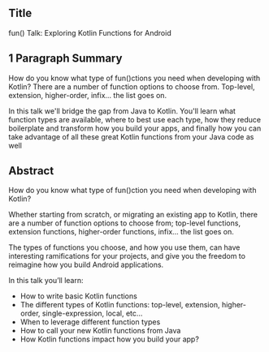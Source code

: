 ## Title
fun() Talk: Exploring Kotlin Functions for Android

## 1 Paragraph Summary
How do you know what type of fun()ctions you need when developing with Kotlin?  There are a number of function options to choose from. Top-level, extension, higher-order, infix… the list goes on.

In this talk we'll bridge the gap from Java to Kotlin.  You'll learn what function types are available, where
to best use each type, how they reduce boilerplate and transform how you build your apps, and finally how you can take advantage of all these great Kotlin functions from your Java code as well

## Abstract
How do you know what type of fun()ction you need when developing with Kotlin?

Whether starting from scratch, or migrating an existing app to Kotlin, there are a number of function options to choose from; top-level functions, extension functions, higher-order functions, infix… the list goes on.

The types of functions you choose, and how you use them, can have interesting ramifications for your projects, and give you the freedom to reimagine how you build Android applications.

In this talk you’ll learn:
- How to write basic Kotlin functions
- The different types of Kotlin functions: top-level, extension, higher-order, single-expression, local, etc...
- When to leverage different function types
- How to call your new Kotlin functions from Java
- How Kotlin functions impact how you build your app?
